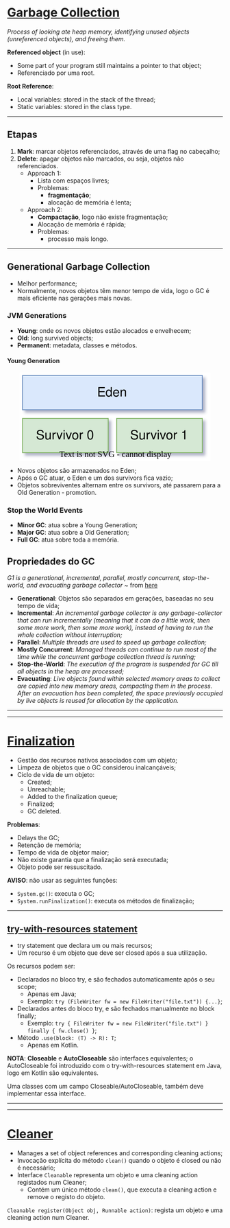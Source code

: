 # [Garbage Collection](https://www.oracle.com/webfolder/technetwork/tutorials/obe/java/gc01/index.html#t2)

_Process of looking ate heap memory, identifying unused objects (unreferenced objects), and freeing them._

**Referenced object** (in use):

* Some part of your program still maintains a pointer to that object;
* Referenciado por uma root.

**Root Reference**:

* Local variables: stored in the stack of the thread;
* Static variables: stored in the class type.

---

## Etapas

1. **Mark**: marcar objetos referenciados, através de uma flag no cabeçalho;
2. **Delete**: apagar objetos não marcados, ou seja, objetos não referenciados.
   * Approach 1:
     * Lista com espaços livres;
     * Problemas:
       * **fragmentação**;
       * alocação de memória é lenta;
   * Approach 2:
     * **Compactação**, logo não existe fragmentação;
     * Alocação de memória é rápida;
     * Problemas:
       * processo mais longo.

---

## Generational Garbage Collection

* Melhor performance;
* Normalmente, novos objetos têm menor tempo de vida, logo o GC é mais eficiente nas gerações mais novas.

### JVM Generations

* **Young**: onde os novos objetos estão alocados e envelhecem;
* **Old**: long survived objects;
* **Permanent**: metadata, classes e métodos.

#### Young Generation

<p align="center">
    <img src="./docs/lae-diagrams-GCYoungGeneration.svg" alt="Young Generation" align="center"/>
</p>

* Novos objetos são armazenados no Eden;
* Após o GC atuar, o Eden e um dos survivors fica vazio;
* Objetos sobreviventes alternam entre os survivors, até passarem para a Old Generation - promotion.

### Stop the World Events

* **Minor GC**: atua sobre a Young Generation;
* **Major GC**: atua sobre a Old Generation;
* **Full GC**: atua sobre toda a memória.

## Propriedades do GC

_G1 is a generational, incremental, parallel, mostly concurrent, stop-the-world, and evacuating garbage
collector_ ~ from [here](https://docs.oracle.com/javase/9/gctuning/garbage-first-garbage-collector.htm#JSGCT-GUID-CE6F94B6-71AF-45D5-829E-DEADD9BA929D)

* **Generational**: Objetos são separados em gerações, baseadas no seu tempo de vida;
* **Incremental**: _An incremental garbage collector is any garbage-collector that can run incrementally (meaning that it can do a little work, then some more work, then some more work), instead of having to run the whole collection without interruption;_
* **Parallel**: _Multiple threads are used to speed up garbage collection;_
* **Mostly Concurrent**: _Managed threads can continue to run most of the time while the concurrent garbage collection thread is running;_
* **Stop-the-World**: _The execution of the program is suspended for GC till all objects in the heap are processed;_
* **Evacuating**: _Live objects found within selected memory areas to collect are copied into new memory areas, compacting them in the process. After an evacuation has been completed, the space previously occupied by live objects is reused for allocation by the application._

---
---

# [Finalization](https://www.oracle.com/technical-resources/articles/javase/finalization.html)

* Gestão dos recursos nativos associados com um objeto;
* Limpeza de objetos que o GC considerou inalcançáveis;
* Ciclo de vida de um objeto:
  * Created;
  * Unreachable;
  * Added to the finalization queue;
  * Finalized;
  * GC deleted.

**Problemas**:

* Delays the GC;
* Retenção de memória;
* Tempo de vida de objetor maior;
* Não existe garantia que a finalização será executada;
* Objeto pode ser ressuscitado.

**AVISO**: não usar as seguintes funções:

* `System.gc()`: executa o GC;
* `System.runFinalization()`: executa os métodos de finalização;

---

## [try-with-resources statement](https://docs.oracle.com/javase/tutorial/essential/exceptions/tryResourceClose.html)

* try statement que declara um ou mais recursos;
* Um recurso é um objeto que deve ser closed após a sua utilização.

Os recursos podem ser:

* Declarados no bloco try, e são fechados automaticamente após o seu scope;
  * Apenas em Java;
  * Exemplo: `try (FileWriter fw = new FileWriter("file.txt")) {...}`;
* Declarados antes do bloco try, e são fechados manualmente no block finally;
  * Exemplo: `try { FileWriter fw = new FileWriter("file.txt") } finally { fw.close() }`;
* Método `.use(block: (T) -> R): T`;
  * Apenas em Kotlin.

**NOTA**: **Closeable** e **AutoCloseable** são interfaces equivalentes; o AutoCloseable foi introduzido com o try-with-resources statement em Java, logo em Kotlin são equivalentes.

Uma classes com um campo Closeable/AutoCloseable, também deve implementar essa interface.

---
---

# [Cleaner](https://docs.oracle.com/en/java/javase/17/docs/api/java.base/java/lang/ref/Cleaner.html)

* Manages a set of object references and corresponding cleaning actions;
* Invocação explícita do método `clean()` quando o objeto é closed ou não é necessário;
* Interface `Cleanable` representa um objeto e uma cleaning action registados num Cleaner;
  * Contém um único método `clean()`, que executa a cleaning action e remove o registo do objeto.

`Cleanable register(Object obj, Runnable action)`: regista um objeto e uma cleaning action num Cleaner.
